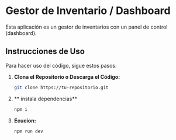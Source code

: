 # Gestor de Inventario / Dashboard

Esta aplicación es un gestor de inventarios con un panel de control (dashboard).

## Instrucciones de Uso

Para hacer uso del código, sigue estos pasos:

1. **Clona el Repositorio o Descarga el Código:**

   ```bash
   git clone https://tu-repositorio.git
1. ** instala dependencias**

   ```bash
   npm i

1. **Ecucion:**

   ```bash
   npm run dev
